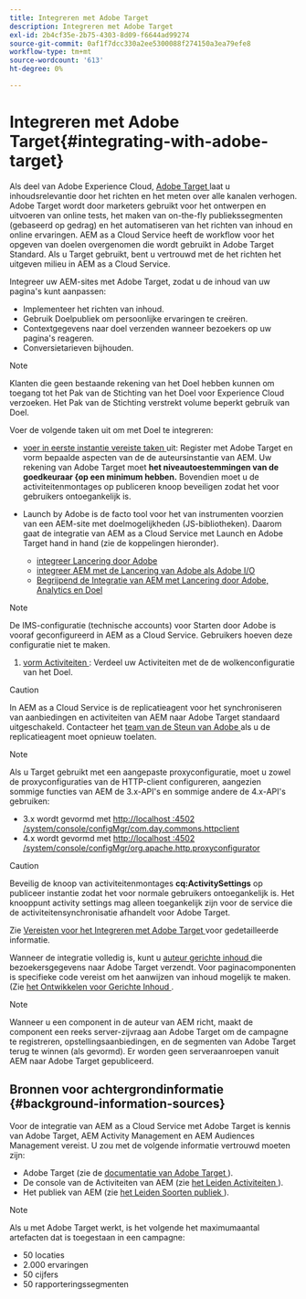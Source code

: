 ```yaml
---
title: Integreren met Adobe Target
description: Integreren met Adobe Target
exl-id: 2b4cf35e-2b75-4303-8d09-f6644ad99274
source-git-commit: 0af1f7dcc330a2ee5300088f274150a3ea79efe8
workflow-type: tm+mt
source-wordcount: '613'
ht-degree: 0%

---
```


# Integreren met Adobe Target{#integrating-with-adobe-target}

Als deel van Adobe Experience Cloud, [ Adobe Target ](https://business.adobe.com/products/target/adobe-target.html) laat u inhoudsrelevantie door het richten en het meten over alle kanalen verhogen. Adobe Target wordt door marketers gebruikt voor het ontwerpen en uitvoeren van online tests, het maken van on-the-fly publiekssegmenten (gebaseerd op gedrag) en het automatiseren van het richten van inhoud en online ervaringen. AEM as a Cloud Service heeft de workflow voor het opgeven van doelen overgenomen die wordt gebruikt in Adobe Target Standard. Als u Target gebruikt, bent u vertrouwd met de het richten het uitgeven milieu in AEM as a Cloud Service.

Integreer uw AEM-sites met Adobe Target, zodat u de inhoud van uw pagina&#39;s kunt aanpassen:

* Implementeer het richten van inhoud.
* Gebruik Doelpubliek om persoonlijke ervaringen te creëren.
* Contextgegevens naar doel verzenden wanneer bezoekers op uw pagina&#39;s reageren.
* Conversietarieven bijhouden.

>[!NOTE]
>
>Klanten die geen bestaande rekening van het Doel hebben kunnen om toegang tot het Pak van de Stichting van het Doel voor Experience Cloud verzoeken. Het Pak van de Stichting verstrekt volume beperkt gebruik van Doel.

Voer de volgende taken uit om met Doel te integreren:

* [ voer in eerste instantie vereiste taken ](https://experienceleague.adobe.com/docs/experience-manager-65/administering/integration/target-requirements.html) uit: Register met Adobe Target en vorm bepaalde aspecten van de de auteursinstantie van AEM. Uw rekening van Adobe Target moet **het niveautoestemmingen van de goedkeuraar &lbrace;op een minimum hebben.** Bovendien moet u de activiteitenmontages op publiceren knoop beveiligen zodat het voor gebruikers ontoegankelijk is.

* Launch by Adobe is de facto tool voor het van instrumenten voorzien van een AEM-site met doelmogelijkheden (JS-bibliotheken). Daarom gaat de integratie van AEM as a Cloud Service met Launch en Adobe Target hand in hand (zie de koppelingen hieronder).

   * [ integreer Lancering door Adobe ](https://experienceleague.adobe.com/docs/experience-manager-learn/sites/integrations/experience-platform-data-collection-tags/overview.html)
   * [ integreer AEM met de Lancering van Adobe als Adobe I/O ](https://experienceleague.adobe.com/docs/experience-manager-learn/sites/integrations/experience-platform-data-collection-tags/overview.html)
   * [ Begrijpend de Integratie van AEM met Lancering door Adobe, Analytics en Doel ](https://experienceleague.adobe.com/docs/experience-manager-learn/sites/integrations/experience-platform-data-collection-tags/overview.html)

>[!NOTE]
>
>De IMS-configuratie (technische accounts) voor Starten door Adobe is vooraf geconfigureerd in AEM as a Cloud Service. Gebruikers hoeven deze configuratie niet te maken.

1. [ vorm Activiteiten ](https://experienceleague.adobe.com/docs/experience-manager-65/authoring/personalization/activitylib.html): Verdeel uw Activiteiten met de de wolkenconfiguratie van het Doel.

>[!CAUTION]
>
>In AEM as a Cloud Service is de replicatieagent voor het synchroniseren van aanbiedingen en activiteiten van AEM naar Adobe Target standaard uitgeschakeld. Contacteer het [ team van de Steun van Adobe ](https://experienceleague.adobe.com/?support-solution=General#support) als u de replicatieagent moet opnieuw toelaten.

>[!NOTE]
>
>Als u Target gebruikt met een aangepaste proxyconfiguratie, moet u zowel de proxyconfiguraties van de HTTP-client configureren, aangezien sommige functies van AEM de 3.x-API&#39;s en sommige andere de 4.x-API&#39;s gebruiken:
>
>* 3.x wordt gevormd met [ http://localhost :4502 /system/console/configMgr/com.day.commons.httpclient ](http://localhost:4502/system/console/configMgr/com.day.commons.httpclient)
>* 4.x wordt gevormd met [ http://localhost :4502 /system/console/configMgr/org.apache.http.proxyconfigurator ](http://localhost:4502/system/console/configMgr/org.apache.http.proxyconfigurator)
>

>[!CAUTION]
>
>Beveilig de knoop van activiteitenmontages **cq:ActivitySettings** op publiceer instantie zodat het voor normale gebruikers ontoegankelijk is. Het knooppunt activity settings mag alleen toegankelijk zijn voor de service die de activiteitensynchronisatie afhandelt voor Adobe Target.
>
>Zie [ Vereisten voor het Integreren met Adobe Target ](https://experienceleague.adobe.com/docs/experience-manager-65/administering/integration/target-requirements.html#securing-the-activity-settings-node) voor gedetailleerde informatie.

Wanneer de integratie volledig is, kunt u [ auteur gerichte inhoud ](https://experienceleague.adobe.com/docs/experience-manager-65/authoring/personalization/content-targeting-touch.html) die bezoekersgegevens naar Adobe Target verzendt. Voor paginacomponenten is specifieke code vereist om het aanwijzen van inhoud mogelijk te maken. (Zie [ het Ontwikkelen voor Gerichte Inhoud ](https://experienceleague.adobe.com/docs/experience-manager-65/developing/personlization/target.html).

>[!NOTE]
>
>Wanneer u een component in de auteur van AEM richt, maakt de component een reeks server-zijvraag aan Adobe Target om de campagne te registreren, opstellingsaanbiedingen, en de segmenten van Adobe Target terug te winnen (als gevormd). Er worden geen serveraanroepen vanuit AEM naar Adobe Target gepubliceerd.

## Bronnen voor achtergrondinformatie {#background-information-sources}

Voor de integratie van AEM as a Cloud Service met Adobe Target is kennis van Adobe Target, AEM Activity Management en AEM Audiences Management vereist. U zou met de volgende informatie vertrouwd moeten zijn:

* Adobe Target (zie de [ documentatie van Adobe Target ](https://experienceleague.adobe.com/docs/target/using/target-home.html)).
* De console van de Activiteiten van AEM (zie [ het Leiden Activiteiten ](https://experienceleague.adobe.com/docs/experience-manager-65/authoring/personalization/activitylib.html)).
* Het publiek van AEM (zie [ het Leiden Soorten publiek ](https://experienceleague.adobe.com/docs/experience-manager-65/authoring/personalization/managing-audiences.html)).

>[!NOTE]
>
>Als u met Adobe Target werkt, is het volgende het maximumaantal artefacten dat is toegestaan in een campagne:
>
>* 50 locaties
>* 2.000 ervaringen
>* 50 cijfers
>* 50 rapporteringssegmenten
